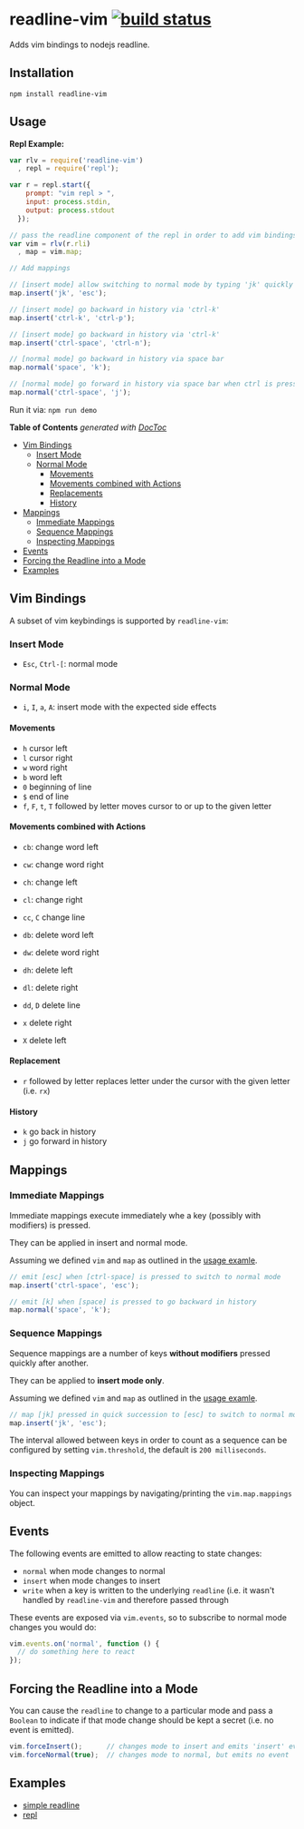 # readline-vim [![build status](https://secure.travis-ci.org/thlorenz/readline-vim.png)](http://next.travis-ci.org/thlorenz/readline-vim)

Adds vim bindings to nodejs readline.

## Installation

    npm install readline-vim

## Usage

**Repl Example:**
```js
var rlv = require('readline-vim')
  , repl = require('repl');

var r = repl.start({
    prompt: "vim repl > ",
    input: process.stdin,
    output: process.stdout
  });

// pass the readline component of the repl in order to add vim bindings to it
var vim = rlv(r.rli)
  , map = vim.map;

// Add mappings

// [insert mode] allow switching to normal mode by typing 'jk' quickly 
map.insert('jk', 'esc');

// [insert mode] go backward in history via 'ctrl-k' 
map.insert('ctrl-k', 'ctrl-p');

// [insert mode] go backward in history via 'ctrl-k' 
map.insert('ctrl-space', 'ctrl-n');

// [normal mode] go backward in history via space bar
map.normal('space', 'k');

// [normal mode] go forward in history via space bar when ctrl is pressed 
map.normal('ctrl-space', 'j');
```

Run it via: `npm run demo`

**Table of Contents**  *generated with [DocToc](http://doctoc.herokuapp.com/)*

- [Vim Bindings](#vim-bindings)
  - [Insert Mode](#insert-mode)
  - [Normal Mode](#normal-mode)
    - [Movements](#movements)
    - [Movements combined with Actions](#movements-combined-with-actions)
    - [Replacements](#replacements)
    - [History](#history)
- [Mappings](#mappings)
  - [Immediate Mappings](#immediate-mappings)
  - [Sequence Mappings](#sequence-mappings)
  - [Inspecting Mappings](#inspecting-mappings)
- [Events](#events)
- [Forcing the Readline into a Mode](#forcing-the-readline-into-a-mode)
- [Examples](#examples)

## Vim Bindings

A subset of vim keybindings is supported by `readline-vim`:

### Insert Mode

- `Esc`, `Ctrl-[`: normal mode

### Normal Mode

- `i`, `I`, `a`, `A`: insert mode with the expected side effects

#### Movements

- `h` cursor left
- `l` cursor right
- `w` word right
- `b` word left
- `0` beginning of line
- `$` end of line
- `f`, `F`, `t`, `T` followed by letter moves cursor to or up to the given letter

#### Movements combined with Actions

- `cb`: change word left
- `cw`: change word right
- `ch`: change left
- `cl`: change right
- `cc`, `C` change line

- `db`: delete word left
- `dw`: delete word right
- `dh`: delete left
- `dl`: delete right
- `dd`, `D` delete line

- `x` delete right
- `X` delete left

#### Replacement

- `r` followed by letter replaces letter under the cursor with the given letter (i.e. `rx`)

#### History

- `k` go back in history
- `j` go forward in history

## Mappings

### Immediate Mappings

Immediate mappings execute immediately whe a key (possibly with modifiers) is pressed.

They can be applied in insert and normal mode.

Assuming we defined `vim` and `map` as outlined in the [usage examle](#usage).

```js
// emit [esc] when [ctrl-space] is pressed to switch to normal mode
map.insert('ctrl-space', 'esc');

// emit [k] when [space] is pressed to go backward in history
map.normal('space', 'k');
```

### Sequence Mappings

Sequence mappings are a number of keys **without modifiers** pressed quickly after another.

They can be applied to **insert mode only**.

Assuming we defined `vim` and `map` as outlined in the [usage examle](#usage).

```js
// map [jk] pressed in quick succession to [esc] to switch to normal mode
map.insert('jk', 'esc');
```

The interval allowed between keys in order to count as a sequence can be configured by setting `vim.threshold`, the
default is `200 milliseconds`.

### Inspecting Mappings

You can inspect your mappings by navigating/printing the `vim.map.mappings` object.

## Events

The following events are emitted to allow reacting to state changes:

- `normal` when mode changes to normal
- `insert` when mode changes to insert
- `write` when a key is written to the underlying `readline` (i.e. it wasn't handled by `readline-vim` and therefore
  passed through

These events are exposed via `vim.events`, so to subscribe to normal mode changes you would do:

```js
vim.events.on('normal', function () {
  // do something here to react
});
```

## Forcing the Readline into a Mode

You can cause the `readline` to change to a particular mode and pass a `Boolean` to indicate if that mode change should
be kept a secret (i.e. no event is emitted).

```js
vim.forceInsert();      // changes mode to insert and emits 'insert' event
vim.forceNormal(true);  // changes mode to normal, but emits no event
```

## Examples

- [simple readline](https://github.com/thlorenz/readline-vim/blob/master/examples/readline.js)
- [repl](https://github.com/thlorenz/readline-vim/blob/master/examples/repl.js)
